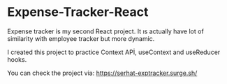 # Expense-Tracker-React

Expense tracker is my second React project. It ıs actually have lot of similarity with employee tracker but more dynamic.

I created this project to practice Context APİ, useContext and useReducer hooks.

You can check the project via: https://serhat-exptracker.surge.sh/
